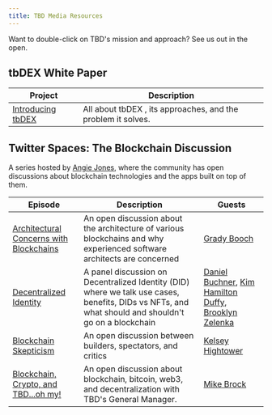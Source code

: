 ```yaml
---
title: TBD Media Resources
---
```


Want to double-click on TBD's mission and approach? See us out in the open.


## tbDEX White Paper



| Project                                                  | Description                                                                    |
| -------------------------------------------------------- | ------------------------------------------------------------------------------ |
| [Introducing tbDEX](https://tbd54566975.ghost.io/introducing-tbdex/)     | All about tbDEX , its approaches, and the problem it solves.




## Twitter Spaces: The Blockchain Discussion

A series hosted by [Angie Jones](https://twitter.com/techgirl1908), where the community has open discussions about blockchain technologies and the apps built on top of them.

| Episode | Description | Guests |
| ------- | ----------- | ------ | 
| [Architectural Concerns with Blockchains](/twitter_spaces/031122_blockchain_architecture_grady_booch.mp3)     | An open discussion about the architecture of various blockchains and why experienced software architects are concerned | [Grady Booch](https://twitter.com/Grady_Booch) |
| [Decentralized Identity](/twitter_spaces/030224_decentralized_ids_panel.mp3)     | A panel discussion on Decentralized Identity (DID) where we talk use cases, benefits, DIDs vs NFTs, and what should and shouldn't go on a blockchain | [Daniel Buchner](https://twitter.com/csuwildcat), [Kim Hamilton Duffy](https://twitter.com/kimdhamilton), [Brooklyn Zelenka](https://twitter.com/expede) |
| [Blockchain Skepticism](/twitter_spaces/021822_blockchain_skepticism_kelseyhightower.mp3)     | An open discussion between builders, spectators, and critics | [Kelsey Hightower](https://twitter.com/kelseyhightower) |
| [Blockchain, Crypto, and TBD...oh my!](/twitter_spaces/020422_blockchain_crypto_tbd_mikebrock.mp3)     | An open discussion about blockchain, bitcoin, web3, and decentralization with TBD's General Manager. | [Mike Brock](https://twitter.com/brockm) |
